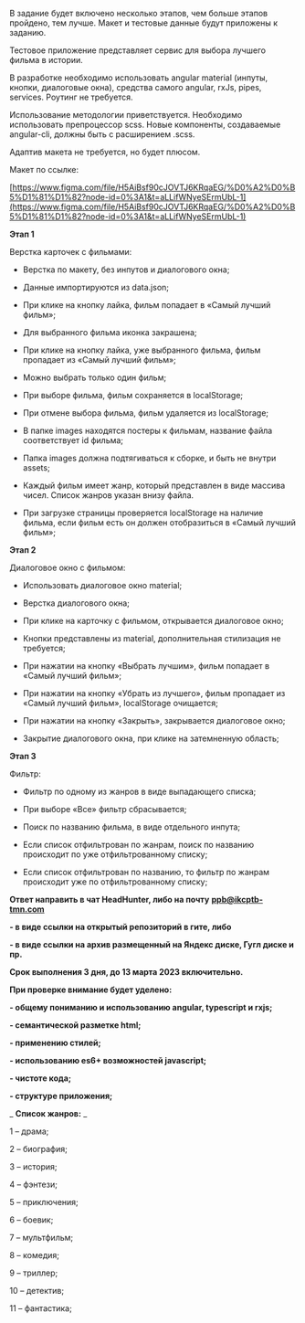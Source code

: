 В задание будет включено несколько этапов, чем больше этапов пройдено, тем лучше. Макет и тестовые данные будут приложены к заданию.

Тестовое приложение представляет сервис для выбора лучшего фильма в истории.

В разработке необходимо использовать angular material (инпуты, кнопки, диалоговые окна), средства самого angular, rxJs, pipes, services. Роутинг не требуется.

Использование методологии приветствуется. Необходимо использовать препроцессор scss. Новые компоненты, создаваемые angular-cli, должны быть с расширением .scss.

Адаптив макета не требуется, но будет плюсом.

Макет по ссылке:

[https://www.figma.com/file/H5AiBsf90cJOVTJ6KRqaEG/%D0%A2%D0%B5%D1%81%D1%82?node-id=0%3A1&t=aLLifWNyeSErmUbL-1](https://www.figma.com/file/H5AiBsf90cJOVTJ6KRqaEG/%D0%A2%D0%B5%D1%81%D1%82?node-id=0%3A1&t=aLLifWNyeSErmUbL-1)

**Этап 1**

Верстка карточек с фильмами:

- Верстка по макету, без инпутов и диалогового окна;

- Данные импортируются из data.json;

- При клике на кнопку лайка, фильм попадает в «Самый лучший фильм»;

- Для выбранного фильма иконка закрашена;

- При клике на кнопку лайка, уже выбранного фильма, фильм пропадает из «Самый лучший фильм»;

- Можно выбрать только один фильм;

- При выборе фильма, фильм сохраняется в localStorage;

- При отмене выбора фильма, фильм удаляется из localStorage;

- В папке images находятся постеры к фильмам, название файла соответствует id фильма;

- Папка images должна подтягиваться к сборке, и быть не внутри assets;

- Каждый фильм имеет жанр, который представлен в виде массива чисел. Список жанров указан внизу файла.

- При загрузке страницы проверяется localStorage на наличие фильма, если фильм есть он должен отобразиться в «Самый лучший фильм»;

**Этап 2**

Диалоговое окно с фильмом:

- Использовать диалоговое окно material;

- Верстка диалогового окна;

- При клике на карточку с фильмом, открывается диалоговое окно;

- Кнопки представлены из material, дополнительная стилизация не требуется;

- При нажатии на кнопку «Выбрать лучшим», фильм попадает в «Самый лучший фильм»;

- При нажатии на кнопку «Убрать из лучшего», фильм пропадает из «Самый лучший фильм», localStorage очищается;

- При нажатии на кнопку «Закрыть», закрывается диалоговое окно;

- Закрытие диалогового окна, при клике на затемненную область;

**Этап 3**

Фильтр:

- Фильтр по одному из жанров в виде выпадающего списка;

- При выборе «Все» фильтр сбрасывается;

- Поиск по названию фильма, в виде отдельного инпута;

- Если список отфильтрован по жанрам, поиск по названию происходит по уже отфильтрованному списку;

- Если список отфильтрован по названию, то фильтр по жанрам происходит уже по отфильтрованному списку;

**Ответ направить в чат HeadHunter, либо на почту** [**ppb@ikcptb-tmn.com**](mailto:ppb@ikcptb-tmn.com)

**- в виде ссылки на открытый репозиторий в гите, либо**

**- в виде ссылки на архив размещенный на Яндекс диске, Гугл диске и пр.**

**Срок выполнения 3 дня, до 13 марта 2023 включительно.**

**При проверке внимание будет уделено:**

**- общему пониманию и использованию angular, typescript и rxjs;**

**- семантической разметке html;**

**- применению стилей;**

**- использованию es6+ возможностей javascript;**

**- чистоте кода;**

**- структуре приложения;**

_ **Список жанров:** _

1 – драма;

2 – биография;

3 – история;

4 – фэнтези;

5 – приключения;

6 – боевик;

7 – мультфильм;

8 – комедия;

9 – триллер;

10 – детектив;

11 – фантастика;
